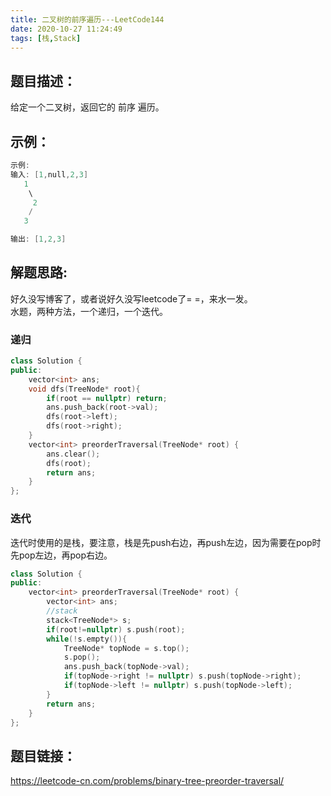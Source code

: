 ```yaml
---
title: 二叉树的前序遍历---LeetCode144
date: 2020-10-27 11:24:49
tags: [栈,Stack]
---
```

## 题目描述：  
给定一个二叉树，返回它的 前序 遍历。

## 示例：   
```cpp
示例:
输入: [1,null,2,3]  
   1
    \
     2
    /
   3 

输出: [1,2,3]
```
<!-- more -->

## 解题思路:  
好久没写博客了，或者说好久没写leetcode了= =，来水一发。  
水题，两种方法，一个递归，一个迭代。
### 递归
```cpp
class Solution {
public:
    vector<int> ans;
    void dfs(TreeNode* root){
        if(root == nullptr) return;
        ans.push_back(root->val);
        dfs(root->left);
        dfs(root->right);
    }
    vector<int> preorderTraversal(TreeNode* root) {
        ans.clear();
        dfs(root);
        return ans;
    }
};
```

### 迭代
迭代时使用的是栈，要注意，栈是先push右边，再push左边，因为需要在pop时先pop左边，再pop右边。
```cpp
class Solution {
public:
    vector<int> preorderTraversal(TreeNode* root) {
        vector<int> ans;
        //stack
        stack<TreeNode*> s;
        if(root!=nullptr) s.push(root);
        while(!s.empty()){
            TreeNode* topNode = s.top();
            s.pop();
            ans.push_back(topNode->val);
            if(topNode->right != nullptr) s.push(topNode->right);
            if(topNode->left != nullptr) s.push(topNode->left);
        }
        return ans;
    }
};
```

## 题目链接：  
https://leetcode-cn.com/problems/binary-tree-preorder-traversal/